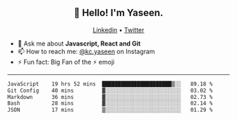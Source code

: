 <h2 align="center">👋 Hello! I'm Yaseen.</h2>
<p align="center">
  <a href="https://www.linkedin.com/in/yaseenkc/">Linkedin</a> •
  <a href="https://twitter.com/yaseeenkc">Twitter</a>
</p>


<!--- 🔭 I’m currently working at []() as an  -->
- 💬 Ask me about **Javascript, React and Git**
- 📫 How to reach me: [@kc.yaseen](https://instagram.com/kc.yaseen) on Instagram
- ⚡ Fun fact: Big Fan of the :zap: emoji

-------

<!--START_SECTION:waka-->

```txt
JavaScript    19 hrs 52 mins  ██████████████████████▒░░   89.18 %
Git Config    40 mins         ▓░░░░░░░░░░░░░░░░░░░░░░░░   03.02 %
Markdown      36 mins         ▓░░░░░░░░░░░░░░░░░░░░░░░░   02.73 %
Bash          28 mins         ▓░░░░░░░░░░░░░░░░░░░░░░░░   02.14 %
JSON          17 mins         ▒░░░░░░░░░░░░░░░░░░░░░░░░   01.29 %
```

<!--END_SECTION:waka-->
